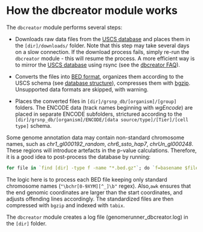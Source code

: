 


How the dbcreator module works
========================================================

The `dbcreator` module performs several steps:

* Downloads raw data files from the [USCS database](http://hgdownload.cse.ucsc.edu/goldenPath/hg19/database/) and places them in the `[dir]/downloads/` folder. Note that this step may take several days on a slow connection. If the download process fails, simply re-run the `dbcreator` module - this will resume the process. A more efficient way is to mirror the [USCS database](http://hgdownload.cse.ucsc.edu/goldenPath/hg19/database/) using rsync (see the [dbcreator FAQ](dbcreatorFAQ.md)).

* Converts the files into [BED format](http://genome.ucsc.edu/FAQ/FAQformat.html#format1), organizes them according to the USCS schema (see [database structure](dbcreatorStructure)), compresses them with [bgzip](http://samtools.sourceforge.net/tabix.shtml). Unsupported data formats are skipped, with warning.

* Places the converted files in `[dir]/grsnp_db/[organism]/[group]` folders. The ENCODE data (track names beginning with *wgEncode*) are placed in separate ENCODE subfolders, strictured according to the `[dir]/grsnp_db/[organism]/ENCODE/[data source/type]/[Tier]/[cell type]` schema.

Some genome annotation data may contain non-standard chromosome names, such as *chr1_gl000192_random*, *chr6_ssto_hap7*, *chrUn_gl000248*. These regions will introduce artefacts in the p-value calculations. Therefore, it is a good idea to post-process the database by running:


```r
for file in `find [dir] -type f -name "*.bed.gz"`; do `f=basename $file`; d=`dirname $file; echo $file`; zcat $file | grep "\bchr[0-9XYM][^_]\b" | awk 'BEGIN {OFS="\t"} { if ( $3 <= $2) { print $1, $2, $2+1, $4, $5, $6 } else { print $0 } }' | sort -k1,1 -k2,2n -k3,3n | uniq > $d/${f%???} && rm $file; bgzip ${file%???} && tabix $file; done
```


The logic here is to process each BED file keeping only standard chromosome names (`"\bchr[0-9XYM][^_]\b"` regex). Also,`awk` ensures that the end genomic coordinates are larger than the start coordinates, and adjusts offending lines accordingly. The standardized files are then compressed with `bgzip` and indexed with `tabix`.

The `dbcreator` module creates a log file (genomerunner_dbcreator.log) in the `[dir]` folder.
